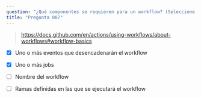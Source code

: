 ```yaml
---
question: "¿Qué componentes se requieren para un workflow? (Seleccione dos.)"
title: "Pregunta 007"
---
```


> https://docs.github.com/en/actions/using-workflows/about-workflows#workflow-basics
- [x] Uno o más eventos que desencadenarán el workflow
- [x] Uno o más jobs
- [ ] Nombre del workflow
- [ ] Ramas definidas en las que se ejecutará el workflow

